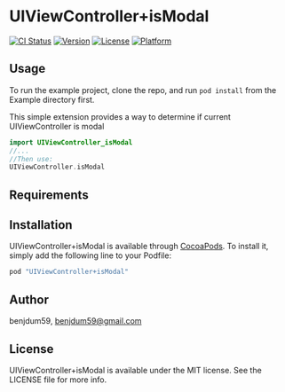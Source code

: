 # UIViewController+isModal

[![CI Status](http://img.shields.io/travis/benjamindum/isModal.svg?style=flat)](https://travis-ci.org/benjdum59/UIViewController-isModal)
[![Version](https://img.shields.io/cocoapods/v/UIViewController+isModal.svg?style=flat)](http://cocoapods.org/pods/UIViewController+isModal)
[![License](https://img.shields.io/cocoapods/l/UIViewController+isModal.svg?style=flat)](http://cocoapods.org/pods/UIViewController+isModal)
[![Platform](https://img.shields.io/cocoapods/p/UIViewController+isModal.svg?style=flat)](http://cocoapods.org/pods/UIViewController+isModal)

## Usage

To run the example project, clone the repo, and run `pod install` from the Example directory first.

This simple extension provides a way to determine if current UIViewController is modal
```swift
import UIViewController_isModal
//...
//Then use:
UIViewController.isModal
```

## Requirements

## Installation

UIViewController+isModal is available through [CocoaPods](http://cocoapods.org). To install
it, simply add the following line to your Podfile:

```ruby
pod "UIViewController+isModal"
```

## Author

benjdum59, benjdum59@gmail.com

## License

UIViewController+isModal is available under the MIT license. See the LICENSE file for more info.
